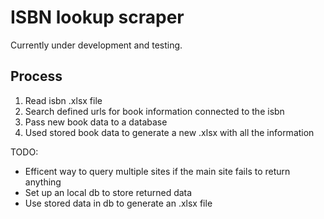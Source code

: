 # ISBN lookup scraper

Currently under development and testing.

## Process

1. Read isbn .xlsx file
2. Search defined urls for book information connected to the isbn
3. Pass new book data to a database
4. Used stored book data to generate a new .xlsx with all the information

TODO:

- Efficent way to query multiple sites if the main site fails to return anything
- Set up an local db to store returned data
- Use stored data in db to generate an .xlsx file
